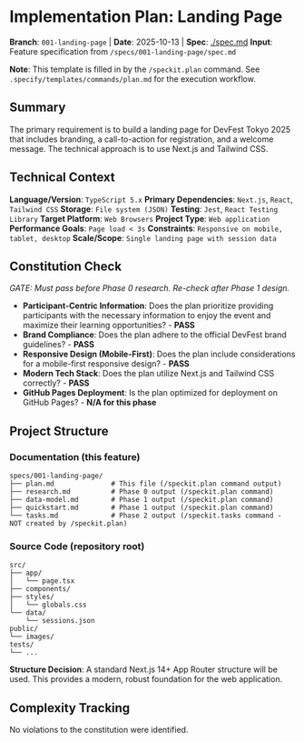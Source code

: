 # Implementation Plan: Landing Page

**Branch**: `001-landing-page` | **Date**: 2025-10-13 | **Spec**: [./spec.md](./spec.md)
**Input**: Feature specification from `/specs/001-landing-page/spec.md`

**Note**: This template is filled in by the `/speckit.plan` command. See `.specify/templates/commands/plan.md` for the execution workflow.

## Summary

The primary requirement is to build a landing page for DevFest Tokyo 2025 that includes branding, a call-to-action for registration, and a welcome message. The technical approach is to use Next.js and Tailwind CSS.

## Technical Context

**Language/Version**: `TypeScript 5.x`
**Primary Dependencies**: `Next.js`, `React`, `Tailwind CSS`
**Storage**: `File system (JSON)`
**Testing**: `Jest`, `React Testing Library`
**Target Platform**: `Web Browsers`
**Project Type**: `Web application`
**Performance Goals**: `Page load < 3s`
**Constraints**: `Responsive on mobile, tablet, desktop`
**Scale/Scope**: `Single landing page with session data`

## Constitution Check

_GATE: Must pass before Phase 0 research. Re-check after Phase 1 design._

- **Participant-Centric Information**: Does the plan prioritize providing participants with the necessary information to enjoy the event and maximize their learning opportunities? - **PASS**
- **Brand Compliance**: Does the plan adhere to the official DevFest brand guidelines? - **PASS**
- **Responsive Design (Mobile-First)**: Does the plan include considerations for a mobile-first responsive design? - **PASS**
- **Modern Tech Stack**: Does the plan utilize Next.js and Tailwind CSS correctly? - **PASS**
- **GitHub Pages Deployment**: Is the plan optimized for deployment on GitHub Pages? - **N/A for this phase**

## Project Structure

### Documentation (this feature)

```
specs/001-landing-page/
├── plan.md              # This file (/speckit.plan command output)
├── research.md          # Phase 0 output (/speckit.plan command)
├── data-model.md        # Phase 1 output (/speckit.plan command)
├── quickstart.md        # Phase 1 output (/speckit.plan command)
└── tasks.md             # Phase 2 output (/speckit.tasks command - NOT created by /speckit.plan)
```

### Source Code (repository root)

```
src/
├── app/
│   └── page.tsx
├── components/
├── styles/
│   └── globals.css
└── data/
    └── sessions.json
public/
└── images/
tests/
└── ...
```

**Structure Decision**: A standard Next.js 14+ App Router structure will be used. This provides a modern, robust foundation for the web application.

## Complexity Tracking

No violations to the constitution were identified.
